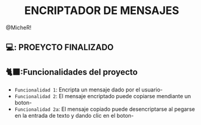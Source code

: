 <h1 align="center"> ENCRIPTADOR DE MENSAJES </h1>
<p>@MicheR!</p>

## 💻: PROEYCTO FINALIZADO

## 🐈‍⬛:Funcionalidades del proyecto

- `Funcionalidad 1`: Encripta un mensaje dado por el usuario-
- `Funcionalidad 2`: El mensaje encriptado puede copiarse mendiante un boton-
- `Funcionalidad 2a`: El mensaje copiado puede desencriptarse al pegarse en la entrada de texto y dando clic en el boton-
